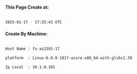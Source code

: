 
   
#### This Page Create at:

```bash

2025-01-17 - 17:25:43 UTC

```

#### Create By Machine:

```bash

Host Name : fv-az1391-17

platform  : Linux-6.8.0-1017-azure-x86_64-with-glibc2.39

Ip Local  : 10.1.0.101

```

